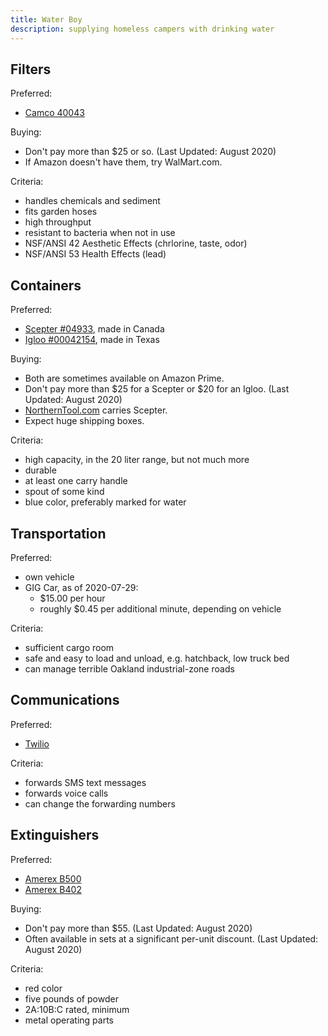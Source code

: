 ```yaml
---
title: Water Boy
description: supplying homeless campers with drinking water
---
```


<h2 id="filters">Filters</h2>

Preferred:
- [Camco 40043](http://www.camco.net/tastepure-water-filter-kdf-w-flexible-hose-protector-llc-40043)

Buying:
- Don't pay more than $25 or so. (Last Updated: August 2020)
- If Amazon doesn't have them, try WalMart.com.

Criteria:
- handles chemicals and sediment
- fits garden hoses
- high throughput
- resistant to bacteria when not in use
- NSF/ANSI 42 Aesthetic Effects (chrlorine, taste, odor)
- NSF/ANSI 53 Health Effects (lead)

<h2 id="containers">Containers</h2>

Preferred:
- [Scepter #04933](https://scepter.com/products/consumer-products/5-gallon-20-litre-water-can/), made in Canada
- [Igloo #00042154](https://www.igloocoolers.com/products/42154-6-gallon-water-container-ii-blue), made in Texas

Buying:
- Both are sometimes available on Amazon Prime.
- Don't pay more than $25 for a Scepter or $20 for an Igloo. (Last Updated: August 2020)
- [NorthernTool.com](https://northerntool.com) carries Scepter.
- Expect huge shipping boxes.

Criteria:
- high capacity, in the 20 liter range, but not much more
- durable
- at least one carry handle
- spout of some kind
- blue color, preferably marked for water

<h2 id="transportation">Transportation</h2>

Preferred:
- own vehicle
- GIG Car, as of 2020-07-29:
  - $15.00 per hour
  - roughly $0.45 per additional minute, depending on vehicle

Criteria:
- sufficient cargo room
- safe and easy to load and unload, e.g. hatchback, low truck bed
- can manage terrible Oakland industrial-zone roads

<h2 id="communications">Communications</h2>

Preferred:
- [Twilio](https://twilio.com)

Criteria:
- forwards SMS text messages
- forwards voice calls
- can change the forwarding numbers

<h2 id="extinguishers">Extinguishers</h2>

Preferred:
- [Amerex B500](https://amerexfireextinguishers.com/products/amerex-5lb-abc-b500?variant=34999427281)
- [Amerex B402](https://amerexfireextinguishers.com/products/amerex-5lb-abc-b402?variant=34999427857)

Buying:
- Don't pay more than $55. (Last Updated: August 2020)
- Often available in sets at a significant per-unit discount. (Last Updated: August 2020)

Criteria:
- red color
- five pounds of powder
- 2A:10B:C rated, minimum
- metal operating parts
